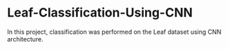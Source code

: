 # Leaf-Classification-Using-CNN
 In this project, classification was performed on the Leaf dataset using CNN architecture.
